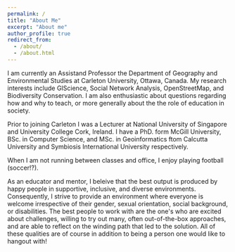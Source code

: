 ```yaml
---
permalink: /
title: "About Me"
excerpt: "About me"
author_profile: true
redirect_from: 
  - /about/
  - /about.html
---
```


I am currently an Assistand Professor the Department of Geography and Environmental Studies at Carleton University, Ottawa, Canada. My research interests include GIScience, Social Network Analysis, OpenStreetMap, and Biodiversity Conservation. I am also enthusiastic about questions regarding how and why to teach, or more generally about the the role of education in society.

Prior to joining Carleton I was a Lecturer at National University of Singapore and University College Cork, Ireland. I have a PhD. form McGill University, BSc. in Computer Science, and MSc. in Geoinformatics ftom Calcutta University and Symbiosis International University respectively.

When I am not running between classes and office, I enjoy playing football (soccer!?).

As an educator and mentor, I beleive that the best output is produced by happy people in supportive, inclusive, and diverse environments. Consequently, I strive to provide an environment where everyone is welcome irrespective of their gender, sexual orientation, social background, or disabilities. The best people to work with are the one's who are excited about challenges, willing to try out many, often out-of-the-box approaches, and are able to reflect on the winding path that led to the solution. All of these qualities are of course in addition to being a person one would like to hangout with! 
